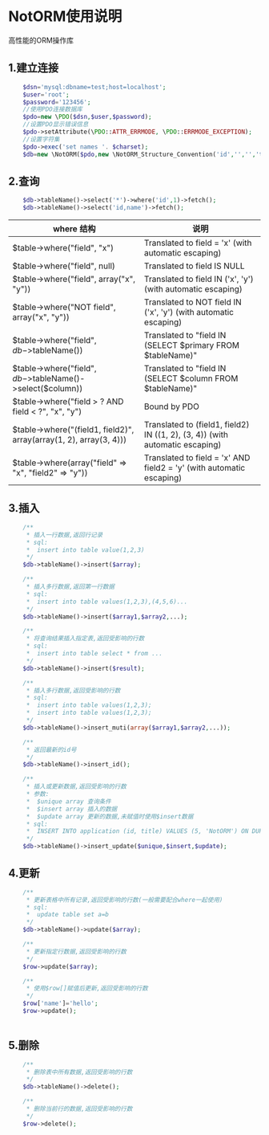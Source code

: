 # NotORM使用说明
高性能的ORM操作库

## 1.建立连接
``` php
    $dsn='mysql:dbname=test;host=localhost';
    $user='root';
    $password='123456';
    //使用PDO连接数据库
    $pdo=new \PDO($dsn,$user,$password);
    //设置PDO显示错误信息
    $pdo->setAttribute(\PDO::ATTR_ERRMODE, \PDO::ERRMODE_EXCEPTION);
    //设置字符集
    $pdo->exec('set names '. $charset);
    $db=new \NotORM($pdo,new \NotORM_Structure_Convention('id','','','table_prefix'));//主键,外键,表名,表前缀
```
## 2.查询
``` php
    $db->tableName()->select('*')->where('id',1)->fetch();
    $db->tableName()->select('id,name')->fetch();
```
|where 结构|说明|
|-|-|
|$table->where("field", "x")|Translated to field = 'x' (with automatic escaping)|
|$table->where("field", null)|Translated to field IS NULL|
|$table->where("field", array("x", "y"))|Translated to field IN ('x', 'y') (with automatic escaping)|
|$table->where("NOT field", array("x", "y"))|Translated to NOT field IN ('x', 'y') (with automatic escaping)|
|$table->where("field", $db->$tableName())|Translated to "field IN (SELECT $primary FROM $tableName)"|
|$table->where("field", $db->$tableName()->select($column))|Translated to "field IN (SELECT $column FROM $tableName)"|
|$table->where("field > ? AND field < ?", "x", "y")|Bound by PDO|
|$table->where("(field1, field2)", array(array(1, 2), array(3, 4)))|Translated to (field1, field2) IN ((1, 2), (3, 4)) (with automatic escaping)|
|$table->where(array("field" => "x", "field2" => "y"))|Translated to field = 'x' AND field2 = 'y' (with automatic escaping)|

## 3.插入
``` php
    /**
     * 插入一行数据,返回行记录
     * sql:
     *  insert into table value(1,2,3)
     */
    $db->tableName()->insert($array);

    /**
     * 插入多行数据,返回第一行数据
     * sql:
     *  insert into table values(1,2,3),(4,5,6)...
     */
    $db->tableName()->insert($array1,$array2,...);

    /**
     * 将查询结果插入指定表,返回受影响的行数
     * sql:
     *  insert into table select * from ...
     */
    $db->tableName()->insert($result);

    /**
     * 插入多行数据,返回受影响的行数
     * sql:
     *  insert into table values(1,2,3);
     *  insert into table values(1,2,3);
     */
    $db->tableName()->insert_muti(array($array1,$array2,...));

    /**
     * 返回最新的id号
     */
    $db->tableName()->insert_id();

    /**
     * 插入或更新数据,返回受影响的行数
     * 参数:
     *  $unique array 查询条件
     *  $insert array 插入的数据
     *  $update array 更新的数据,未赋值时使用$insert数据
     * sql:
     *  INSERT INTO application (id, title) VALUES (5, 'NotORM') ON DUPLICATE KEY UPDATE modified = NOW();
     */
    $db->tableName()->insert_update($unique,$insert,$update);

```
## 4.更新
``` php
    /**
     * 更新表格中所有记录,返回受影响的行数(一般需要配合where一起使用)
     * sql:
     *  update table set a=b
     */
    $db->tableName()->update($array);

    /**
     * 更新指定行数据,返回受影响的行数
     */
    $row->update($array);

    /**
     * 使用$row[]赋值后更新,返回受影响的行数
     */
    $row['name']='hello';
    $row->update();
    
```
## 5.删除
``` php
    /**
     * 删除表中所有数据,返回受影响的行数
     */
    $db->tableName()->delete();

    /**
     * 删除当前行的数据,返回受影响的行数
     */
    $row->delete();
```